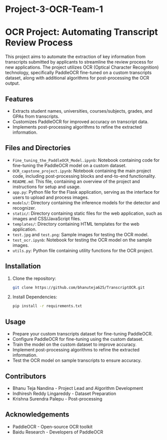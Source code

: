 
# Project-3-OCR-Team-1
# OCR Project: Automating Transcript Review Process

This project aims to automate the extraction of key information from transcripts submitted by applicants to streamline the review process for new applications. The project utilizes OCR (Optical Character Recognition) technology, specifically PaddleOCR fine-tuned on a custom transcripts dataset, along with additional algorithms for post-processing the OCR output.

## Features
- Extracts student names, universities, courses/subjects, grades, and GPAs from transcripts.
- Customizes PaddleOCR for improved accuracy on transcript data.
- Implements post-processing algorithms to refine the extracted information.

## Files and Directories

- `Fine_tuning_the_PaddleOCR_Model.ipynb`: Notebook containing code for fine-tuning the PaddleOCR model on a custom dataset.
- `OCR_capstone_project.ipynb`: Notebook containing the main project code, including post-processing blocks and end-to-end functionality.
- `README.md`: This file, containing an overview of the project and instructions for setup and usage.
- `app.py`: Python file for the Flask application, serving as the interface for users to upload and process images.
- `models/`: Directory containing the inference models for the detector and recognizer.
- `static/`: Directory containing static files for the web application, such as images and CSS/JavaScript files.
- `templates/`: Directory containing HTML templates for the web application.
- `test.jpg` and `test.png`: Sample images for testing the OCR model.
- `test_ocr.ipynb`: Notebook for testing the OCR model on the sample images.
- `utils.py`: Python file containing utility functions for the OCR project.

## Installation

1. Clone the repository:
   ```sh
   git clone https://github.com/bhanuteja625/TranscriptOCR.git
2. Install Dependencies:
   ```sh
   pip install -r requirements.txt

## Usage
- Prepare your custom transcripts dataset for fine-tuning PaddleOCR.
- Configure PaddleOCR for fine-tuning using the custom dataset.
- Train the model on the custom dataset to improve accuracy.
- Implement post-processing algorithms to refine the extracted information.
- Test the OCR model on sample transcripts to ensure accuracy.

## Contributors
- Bhanu Teja Nandina - Project Lead and Algorithm Development
- Indhiresh Reddy Lingareddy - Dataset Preparation
- Krishna Surendra Palepu - Post-processing
  
## Acknowledgements
- PaddleOCR - Open-source OCR toolkit
- Baidu Research - Developers of PaddleOCR
